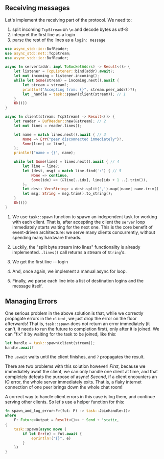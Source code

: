 ## Receiving messages

Let's implement the receiving part of the protocol.
We need to:

1. split incoming `TcpStream` on `\n` and decode bytes as utf-8
2. interpret the first line as a login
3. parse the rest of the lines as a  `login: message`

```rust
use async_std::io::BufReader;
use async_std::net::TcpStream;
use async_std::io::BufReader;

async fn server(addr: impl ToSocketAddrs) -> Result<()> {
    let listener = TcpListener::bind(addr).await?;
    let mut incoming = listener.incoming();
    while let Some(stream) = incoming.next().await {
        let stream = stream?;
        println!("Accepting from: {}", stream.peer_addr()?);
        let _handle = task::spawn(client(stream)); // 1
    }
    Ok(())
}

async fn client(stream: TcpStream) -> Result<()> {
    let reader = BufReader::new(&stream); // 2
    let mut lines = reader.lines();

    let name = match lines.next().await { // 3
        None => Err("peer disconnected immediately")?,
        Some(line) => line?,
    };
    println!("name = {}", name);

    while let Some(line) = lines.next().await { // 4
        let line = line?;
        let (dest, msg) = match line.find(':') { // 5
            None => continue,
            Some(idx) => (&line[..idx], line[idx + 1 ..].trim()),
        };
        let dest: Vec<String> = dest.split(',').map(|name| name.trim().to_string()).collect();
        let msg: String = msg.trim().to_string();
    }
    Ok(())
}
```

1. We use `task::spawn` function to spawn an independent task for working with each client.
   That is, after accepting the client the `server` loop immediately starts waiting for the next one.
   This is the core benefit of event-driven architecture: we serve many clients concurrently, without spending many hardware threads.

2. Luckily, the "split byte stream into lines" functionality is already implemented.
   `.lines()` call returns a stream of `String`'s.

3. We get the first line -- login

4. And, once again, we implement a manual async for loop.

5. Finally, we parse each line into a list of destination logins and the message itself.

## Managing Errors

One serious problem in the above solution is that, while we correctly propagate errors in the `client`, we just drop the error on the floor afterwards!
That is, `task::spawn` does not return an error immediately (it can't, it needs to run the future to completion first), only after it is joined.
We can "fix" it by waiting for the task to be joined, like this:

```rust
let handle = task::spawn(client(stream));
handle.await?
```

The `.await` waits until the client finishes, and `?` propagates the result.

There are two problems with this solution however!
*First*, because we immediately await the client, we can only handle one client at time, and that completely defeats the purpose of async!
*Second*, if a client encounters an IO error, the whole server immediately exits.
That is, a flaky internet connection of one peer brings down the whole chat room!

A correct way to handle client errors in this case is log them, and continue serving other clients.
So let's use a helper function for this:

```rust
fn spawn_and_log_error<F>(fut: F) -> task::JoinHandle<()>
where
    F: Future<Output = Result<()>> + Send + 'static,
{
    task::spawn(async move {
        if let Err(e) = fut.await {
            eprintln!("{}", e)
        }
    })
}
```
